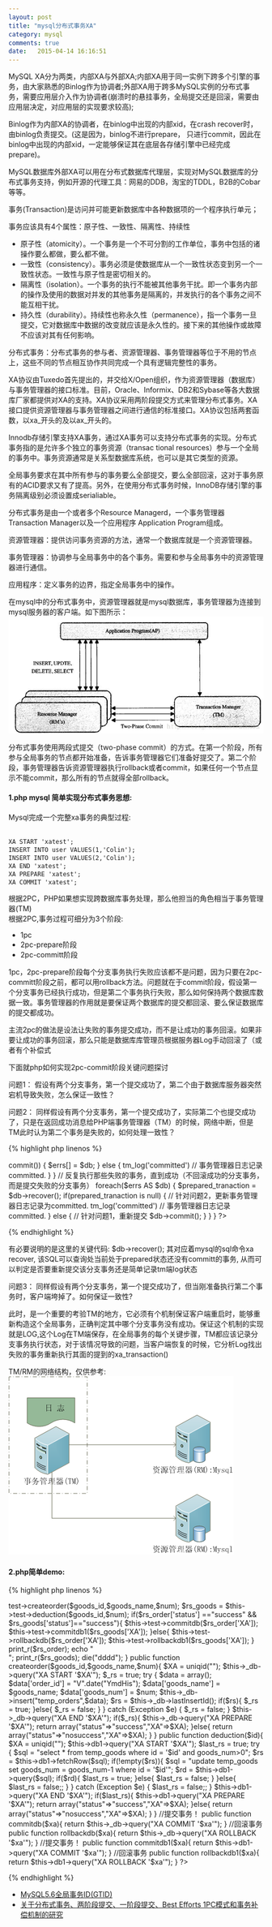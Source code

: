```yaml
---
layout: post
title: "mysql分布式事务XA"
category: mysql
comments: true
date:   2015-04-14 16:16:51
---
```


MySQL XA分为两类，内部XA与外部XA;内部XA用于同一实例下跨多个引擎的事务，由大家熟悉的Binlog作为协调者;外部XA用于跨多MySQL实例的分布式事务，需要应用层介入作为协调者(崩溃时的悬挂事务，全局提交还是回滚，需要由应用层决定，对应用层的实现要求较高);

Binlog作为内部XA的协调者，在binlog中出现的内部xid，在crash recover时，由binlog负责提交。(这是因为，binlog不进行prepare， 只进行commit，因此在binlog中出现的内部xid，一定能够保证其在底层各存储引擎中已经完成prepare)。

MySQL数据库外部XA可以用在分布式数据库代理层，实现对MySQL数据库的分布式事务支持，例如开源的代理工具：网易的DDB，淘宝的TDDL，B2B的Cobar等等。


事务(Transaction)是访问并可能更新数据库中各种数据项的一个程序执行单元；

事务应该具有4个属性：原子性、一致性、隔离性、持续性

- 原子性（atomicity）。一个事务是一个不可分割的工作单位，事务中包括的诸操作要么都做，要么都不做。
- 一致性（consistency）。事务必须是使数据库从一个一致性状态变到另一个一致性状态。一致性与原子性是密切相关的。
- 隔离性（isolation）。一个事务的执行不能被其他事务干扰。即一个事务内部的操作及使用的数据对并发的其他事务是隔离的，并发执行的各个事务之间不能互相干扰。
- 持久性（durability）。持续性也称永久性（permanence），指一个事务一旦提交，它对数据库中数据的改变就应该是永久性的。接下来的其他操作或故障不应该对其有任何影响。

分布式事务：分布式事务的参与者、资源管理器、事务管理器等位于不用的节点上，这些不同的节点相互协作共同完成一个具有逻辑完整性的事务。


XA协议由Tuxedo首先提出的，并交给X/Open组织，作为资源管理器（数据库）与事务管理器的接口标准。目前，Oracle、Informix、DB2和Sybase等各大数据库厂家都提供对XA的支持。XA协议采用两阶段提交方式来管理分布式事务。XA接口提供资源管理器与事务管理器之间进行通信的标准接口。XA协议包括两套函数，以xa_开头的及以ax_开头的。


Innodb存储引擎支持XA事务，通过XA事务可以支持分布式事务的实现。分布式事务指的是允许多个独立的事务资源（transac tional resources）参与一个全局的事务中。事务资源通常是关系型数据库系统，也可以是其它类型的资源。

全局事务要求在其中所有参与的事务要么全部提交，要么全部回滚，这对于事务原有的ACID要求又有了提高。另外，在使用分布式事务时候，InnoDB存储引擎的事务隔离级别必须设置成serialiable。


分布式事务是由一个或者多个Resource Managerd，一个事务管理器Transaction Manager以及一个应用程序 Application Program组成。

资源管理器：提供访问事务资源的方法，通常一个数据库就是一个资源管理器。

事务管理器：协调参与全局事务中的各个事务。需要和参与全局事务中的资源管理器进行通信。

应用程序：定义事务的边界，指定全局事务中的操作。

在mysql中的分布式事务中，资源管理器就是mysql数据库，事务管理器为连接到mysql服务器的客户端。如下图所示：
![mysql分布式事务](/assets/postImage/mysql/mysql_XA.jpg "mysql分布式事务")

分布式事务使用两段式提交（two-phase commit）的方式。在第一个阶段，所有参与全局事务的节点都开始准备，告诉事务管理器它们准备好提交了。第二个阶段，事务管理器告诉资源管理器执行rollback或者commit，如果任何一个节点显示不能commit，那么所有的节点就得全部rollback。


#### 1.php mysql 简单实现分布式事务思想:

Mysql完成一个完整xa事务的典型过程:

<pre><code>
XA START 'xatest';
INSERT INTO user VALUES(1,'Colin');
INSERT INTO user VALUES(2,'Colin');
XA END 'xatest';
XA PREPARE 'xatest';
XA COMMIT 'xatest';
</code></pre>

根据2PC，PHP如果想实现跨数据库事务处理，那么他担当的角色相当于事务管理器(TM)  
根据2PC,事务过程可细分为3个阶段:

- 1pc
- 2pc-prepare阶段
- 2pc-committ阶段

1pc，2pc-prepare阶段每个分支事务执行失败应该都不是问题，因为只要在2pc-committ阶段之前，都可以用rollback方法。问题就在于commit阶段，假设第一个分支事务已经执行成功，但是第二个事务执行失败，那么如何保持两个数据库数据一致。事务管理器的作用就是要保证两个数据库的提交都回滚、要么保证数据库的提交都成功。

<span class="impor">主流2pc的做法是设法让失败的事务提交成功，而不是让成功的事务回滚。如果非要让成功的事务回滚，那么只能是数据库库管理员根据服务器Log手动回滚了（或者有个补偿式</span>


下面就php如何实现2pc-commit阶段关键问题探讨

问题1： 假设有两个分支事务，第一个提交成功了，第二个由于数据库服务器突然宕机导致失败，怎么保证一致性？

问题2： 同样假设有两个分支事务，第一个提交成功了，实际第二个也提交成功了，只是在返回成功消息给PHP端事务管理器（TM）的时候，网络中断，但是TM此时认为第二个事务是失败的，如何处理一致性？

{% highlight php linenos %}
<?php

function xa_transaction() {
  // 假设有两个数据库$db1,$db2
  $dbs = {$db1, $db2};
  /** 1pc:          忽略 */
  /** 2pc - prepare 忽略 */

  /** 2pc - committ */
  // 首先得记录那些失败的分支事务
  $errs = array();
  foreach($dbs AS $db) {
    //记录失败的db
    if(!$db->commit()) { 
        $errs[] = $db;
    } else {
        tm_log('committed') // 事务管理器日志记录committed.
    }
  }

  // 反复执行那些失败的事务，直到成功（不回滚成功的分支事务，而是提交失败的分支事务）
  foreach($errs AS $db) {
    $prepared_tranaction = $db->recover(); 

    if(prepared_tranaction is null) { // 针对问题2，更新事务管理器日志记录为committed.
      tm_log('committed') // 事务管理器日志记录committed.
    } else {                 // 针对问题1，重新提交
      
      $db->commit();
    }
  }
}

?>
{% endhighlight %}

有必要说明的是这里的关键代码: $db->recover();
其对应着mysql的sql命令xa recover, 该SQL可以查询处当前处于prepared状态还没有committ的事务, 从而可以判定是否要重新提交该分支事务还是简单记录tm端log状态

问题3： 同样假设有两个分支事务，第一个提交成功了，但当刚准备执行第二个事务时，客户端垮掉了。如何保证一致性?

此时，是一个重要的考验TM的地方，它必须有个机制保证客户端重启时，能够重新构造这个全局事务，正确判定其中哪个分支事务没有成功。保证这个机制的实现就是LOG,这个Log在TM端保存，在全局事务的每个关键步骤，TM都应该记录分支事务执行状态，对于该情况导致的问题，当客户端恢复的时候，它分析Log找出失败的事务重新执行其面的提到的xa_transaction()

TM/RM的网络结构，仅供参考:
![mysql TM/RM网络结构](/assets/postImage/mysql/mysql_TM-RM.png "mysql TM/RM网络结构")


#### 2.php简单demo:

{% highlight php linenos %}
<?php

public function testAction(){
    $goods_id=1;
    $goods_name = "大西瓜";
    $num = 1;
    $rs_order = $this->test->createorder($goods_id,$goods_name,$num);
    $rs_goods = $this->test->deduction($goods_id,$num);
    if($rs_order['status'] =="success" && $rs_goods['status']=="success"){
        $this->test->commitdb($rs_order['XA']);
        $this->test->commitdb1($rs_goods['XA']);
    }else{
        $this->test->rollbackdb($rs_order['XA']);
        $this->test->rollbackdb1($rs_goods['XA']);
    }
    print_r($rs_order);
    echo "<br />";
    print_r($rs_goods);
    die("dddd");
}

public function createorder($goods_id,$goods_name,$num){
    $XA = uniqid("");
    $this->_db->query("XA START '$XA'");
    $_rs = true;
    try {
        $data = array();
        $data['order_id'] = "V".date("YmdHis");
        $data['goods_name'] = $goods_name;
        $data['goods_num'] = $num;
        $this->_db->insert("temp_orders",$data);
        $rs =  $this->_db->lastInsertId();
        if($rs){
            $_rs = true;
        }else{
            $_rs = false;
        }
    } catch (Exception $e) {
        $_rs = false;
    }
    $this->_db->query("XA END '$XA'");
        if($_rs){
                $this->_db->query("XA PREPARE '$XA'");
                return array("status"=>"success","XA"=>$XA);
        }else{
                return array("status"=>"nosuccess","XA"=>$XA);
        }
}

public function deduction($id){
    $XA = uniqid("");
    $this->db1->query("XA START '$XA'");
    $last_rs = true;
    try {
        $sql = "select * from temp_goods where id = '$id' and goods_num>0";
        $rs = $this->db1->fetchRow($sql);
        if(!empty($rs)){
            $sql = "update temp_goods set goods_num = goods_num-1 where id = '$id'";
            $rd = $this->db1->query($sql);
            if($rd){
                $last_rs = true;
            }else{
                $last_rs = false;
            }
        }else{
                $last_rs = false;;
        }
    } catch (Exception $e) {
        $last_rs = false;;
    }
        $this->db1->query("XA END '$XA'");

        if($last_rs){
            $this->db1->query("XA PREPARE '$XA'");
            return array("status"=>"success","XA"=>$XA);
        }else{
            return array("status"=>"nosuccess","XA"=>$XA);
        }

}

//提交事务！
public function commitdb($xa){
    return $this->_db->query("XA COMMIT '$xa'");
}

//回滚事务
public function rollbackdb($xa){
    return $this->_db->query("XA ROLLBACK '$xa'");
}

//提交事务！
public function commitdb1($xa){
    return $this->db1->query("XA COMMIT '$xa'");
}

//回滚事务
public function rollbackdb1($xa){
    return $this->db1->query("XA ROLLBACK '$xa'");
}

?>
{% endhighlight %}


- [MySQL5.6全局事务ID(GTID)](/mysql/2015/04/15/MySQL5.6全局事务ID(GTID).html)
- [关于分布式事务、两阶段提交、一阶段提交、Best Efforts 1PC模式和事务补偿机制的研究](http://blog.csdn.net/bluishglc/article/details/7612811)



